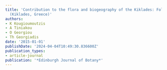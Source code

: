 ```yaml
---
title: 'Contribution to the flora and biogeography of the Kiklades: Folegandros island
  (Kiklades, Greece)'
authors:
- K Kougioumoutzis
- A Tiniakou
- O Georgiou
- Th Georgiadis
date: '2015-01-01'
publishDate: '2024-04-04T10:49:30.836600Z'
publication_types:
- article-journal
publication: '*Edinburgh Journal of Botany*'
---
```


